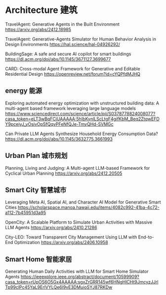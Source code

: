 # Architecture 建筑
TravelAgent: Generative Agents in the Built Environment
https://arxiv.org/abs/2412.18985

TravelAgent: Generative-Agents Simulator for Human Behavior Analysis in Design Environments
https://hal.science/hal-04926292/

BuildingSage: A safe and secure AI copilot for smart buildings
https://dl.acm.org/doi/abs/10.1145/3671127.3699677

CARD: Cross-modal Agent Framework for Generative and Editable Residential Design
https://openreview.net/forum?id=cYQPfdMJHQ

## energy 能源
Exploring automated energy optimization with unstructured building data: A multi-agent based framework leveraging large language models
https://www.sciencedirect.com/science/article/pii/S0378778824008077?casa_token=eLT3wBqFCjUAAAAA:5hIbKynlLScLtgF4gifKbM_Beq2ZtqwEFDY9pcejyJ_yOsivOpSfQqvPFeNfQJe-TmyQHd-SVMGc

Can Private LLM Agents Synthesize Household Energy Consumption Data?
https://dl.acm.org/doi/abs/10.1145/3632775.3661993

## Urban Plan 城市规划
Planning, Living and Judging: A Multi-agent LLM-based Framework for Cyclical Urban Planning
https://arxiv.org/abs/2412.20505

## Smart City 智慧城市
Leveraging Meta AI, Spatial AI, and Character AI Model for Generative Smart Cities
https://scholarspace.manoa.hawaii.edu/items/4082c992-41ba-4c72-a112-7b45951d3a95

OpenCity: A Scalable Platform to Simulate Urban Activities with Massive LLM Agents
https://arxiv.org/abs/2410.21286

City-LEO: Toward Transparent City Management Using LLM with End-to-End Optimization
https://arxiv.org/abs/2406.10958

## Smart Home 智能家居
Generating Human Daily Activities with LLM for Smart Home Simulator Agents
https://ieeexplore.ieee.org/abstract/document/10599909?casa_token=rUpOS6O5Gx4AAAAA:sgxZrGRR145wf6HNgHlCHt9JmcyzJJrlTp99clPc45YaL9ErlVYLQe6l9vE3DMuioSYJ87RKDw
